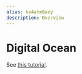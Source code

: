```yaml
---
alias: ke4ahm8aey
description: Overview
---
```


# Digital Ocean

See [this tutorial](!alias-texoo9aemu).
